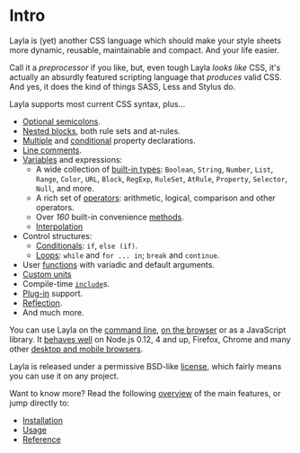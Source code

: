 # Intro
Layla is (yet) another CSS language which should make your style sheets more dynamic, reusable, maintainable and compact. And your life easier.

Call it a *preprocessor* if you like, but, even tough Layla *looks like* CSS, it's actually an absurdly featured scripting language that *produces* valid CSS. And yes, it does the kind of things SASS, Less and Stylus do.

Layla supports most current CSS syntax, plus...

- [Optional semicolons](#optional-semicolons).
- [Nested blocks](#nested-blocks), both rule sets and at-rules.
- [Multiple](#multiple-property-declarations) and [conditional](#conditional-property-declarations) property declarations.
- [Line comments](#comments).
- [Variables](#variables) and expressions:
  * A wide collection of  [built-in types](#types): `Boolean`, `String`, `Number`,  `List`, `Range`, `Color`, `URL`, `Block`, `RegExp`, `RuleSet`, `AtRule`, `Property`, `Selector`, `Null`, and more.
  * A rich set of [operators](#operators): arithmetic, logical, comparison and other operators.
  * Over *160* built-in convenience [methods](#methods).
  * [Interpolation](#interpolation)
- Control structures:
  - [Conditionals](#conditionals):  `if`, `else (if)`.
  - [Loops](#loops): `while` and `for ... in`; `break` and `continue`.
- User [functions](#functions) with variadic and default arguments.
- [Custom units](#custom-units)
- Compile-time [`include`](#include)s.
- [Plug-in](#plugins) support.
- [Reflection](#reflection).
- And much more.

You can use Layla on the [command line](#from-the-command-line), [on the browser](#on-the-browser) or as a JavaScript library. It [behaves well](https://travis-ci.org/krokis/layla) on Node.js 0.12, 4 and up, Firefox, Chrome and many other [desktop and mobile browsers](#).

Layla is released under a permissive BSD-like [license](License.md), which fairly means you can use it on any project.

Want to know more? Read the following [overview](#overview) of the main features, or jump directly to:

- [Installation](#installation)
- [Usage](#usage)
- [Reference](#)
